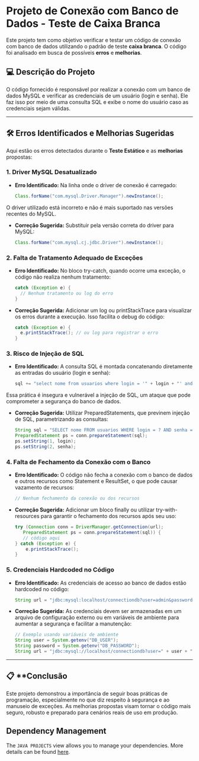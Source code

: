 # Projeto de Conexão com Banco de Dados - Teste de Caixa Branca

Este projeto tem como objetivo verificar e testar um código de conexão com banco de dados utilizando o padrão de teste **caixa branca**. O código foi analisado em busca de possíveis **erros** e **melhorias**.

## 💻 Descrição do Projeto

O código fornecido é responsável por realizar a conexão com um banco de dados MySQL e verificar as credenciais de um usuário (login e senha). Ele faz isso por meio de uma consulta SQL e exibe o nome do usuário caso as credenciais sejam válidas.

---

## 🛠️ **Erros Identificados e Melhorias Sugeridas**

Aqui estão os erros detectados durante o **Teste Estático** e as **melhorias** propostas:

### 1. **Driver MySQL Desatualizado**

- **Erro Identificado:**
  Na linha onde o driver de conexão é carregado:
  ```java
  Class.forName("com.mysql.Driver.Manager").newInstance();
O driver utilizado está incorreto e não é mais suportado nas versões recentes do MySQL.

- **Correção Sugerida:**
  Substituir pela versão correta do driver para MySQL:
  ```java
  Class.forName("com.mysql.cj.jdbc.Driver").newInstance();

### 2. **Falta de Tratamento Adequado de Exceções**

- **Erro Identificado:**
  No bloco try-catch, quando ocorre uma exceção, o código não realiza nenhum tratamento:
  ```java
  catch (Exception e) {
    // Nenhum tratamento ou log do erro
  }
  
- **Correção Sugerida:**
  Adicionar um log ou printStackTrace para visualizar os erros durante a execução. Isso facilita o debug do código:
  ```java
  catch (Exception e) {
    e.printStackTrace(); // ou log para registrar o erro
  }

### 3. **Risco de Injeção de SQL**

- **Erro Identificado:**
  A consulta SQL é montada concatenando diretamente as entradas do usuário (login e senha):
  ```java
  sql += "select nome from usuarios where login = '" + login + "' and senha = '" + senha + "';";
Essa prática é insegura e vulnerável a injeção de SQL, um ataque que pode comprometer a segurança do banco de dados.

- **Correção Sugerida:**
  Utilizar PreparedStatements, que previnem injeção de SQL, parametrizando as consultas:
  ```java
  String sql = "SELECT nome FROM usuarios WHERE login = ? AND senha = ?";
  PreparedStatement ps = conn.prepareStatement(sql);
  ps.setString(1, login);
  ps.setString(2, senha);

### 4. **Falta de Fechamento da Conexão com o Banco**

- **Erro Identificado:**
  O código não fecha a conexão com o banco de dados e outros recursos como Statement e ResultSet, o que pode causar vazamento de recursos:
  ```java
  // Nenhum fechamento da conexão ou dos recursos

- **Correção Sugerida:**
  Adicionar um bloco finally ou utilizar try-with-resources para garantir o fechamento dos recursos após seu uso:
  ```java
  try (Connection conn = DriverManager.getConnection(url);
     PreparedStatement ps = conn.prepareStatement(sql)) {
     // código aqui
  } catch (Exception e) {
      e.printStackTrace();
  }

### 5. **Credenciais Hardcoded no Código**

- **Erro Identificado:**
  As credenciais de acesso ao banco de dados estão hardcoded no código:
  ```java
  String url = "jdbc:mysql:localhost/connectiondb?user=admin&password=master";

- **Correção Sugerida:**
  As credenciais devem ser armazenadas em um arquivo de configuração externo ou em variáveis de ambiente para aumentar a segurança e facilitar a manutenção:
  ```java
  // Exemplo usando variáveis de ambiente
  String user = System.getenv("DB_USER");
  String password = System.getenv("DB_PASSWORD");
  String url = "jdbc:mysql://localhost/connectiondb?user=" + user + "&password=" + password;

---

## 📋 **Conclusão

Este projeto demonstrou a importância de seguir boas práticas de programação, especialmente no que diz respeito à segurança e ao manuseio de exceções. As melhorias propostas visam tornar o código mais seguro, robusto e preparado para cenários reais de uso em produção.

## Dependency Management

The `JAVA PROJECTS` view allows you to manage your dependencies. More details can be found [here](https://https://github.com/pedroantunes1310/connection_dbase).
